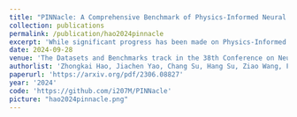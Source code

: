 ```yaml
---
title: "PINNacle: A Comprehensive Benchmark of Physics-Informed Neural Networks for Solving PDEs"
collection: publications
permalink: /publication/hao2024pinnacle
excerpt: 'While significant progress has been made on Physics-Informed Neural Networks (PINNs), a comprehensive comparison of these methods across a wide range of Partial Differential Equations (PDEs) is still lacking. This study introduces PINNacle, a benchmarking tool designed to fill this gap. PINNacle provides a diverse dataset, comprising over 20 distinct PDEs from various domains, including heat conduction, fluid dynamics, biology, and electromagnetics. These PDEs encapsulate key challenges inherent to real-world problems, such as complex geometry, multi-scale phenomena, nonlinearity, and high dimensionality. PINNacle also offers a user-friendly toolbox, incorporating about 10 state-of-the-art PINN methods for systematic evaluation and comparison. We have conducted extensive experiments with these methods, offering insights into their strengths and weaknesses. In addition to providing a standardized means of assessing performance, PINNacle also offers an in-depth analysis to guide future research, particularly in areas such as domain decomposition methods and loss reweighting for handling multi-scale problems and complex geometry. To the best of our knowledge, it is the largest benchmark with a diverse and comprehensive evaluation that will undoubtedly foster further research in PINNs.'
date: 2024-09-28
venue: 'The Datasets and Benchmarks track in the 38th Conference on Neural Information Processing Systems <strong>(NeurIPS)</strong>, Vancouver, Canada, 2024'
authorlist: 'Zhongkai Hao, Jiachen Yao, Chang Su, Hang Su, Ziao Wang, Fanzhi Lu, Zeyu Xia, <strong>Yichi Zhang$^\ast$</strong>, Songming Liu, Lu Lu, Jun Zhu'
paperurl: 'https://arxiv.org/pdf/2306.08827'
year: '2024'
code: 'https://github.com/i207M/PINNacle'
picture: "hao2024pinnacle.png"
---
```

